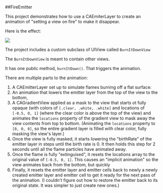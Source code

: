 ##FireEmitter

This project demonstrates how to use a CAEmiterLayer to create an animation of "setting a view on fire" to make it disappear.

Here is the effect:

![](https://media.giphy.com/media/16eeoIdGKDQjGLMNci/giphy.gif)

The project includes a custom subclass of UIView called `BurnItDownView`

The `BurnItDownView` is meant to contain other views.

It has one public method, `burnItDown()`. That triggers the animation.

There are multiple parts to the animation:

1. A CAEmitterLayer set up to simulate flames burning off a flat surface:
2. An animation that lowers the emitter layer from the top of the view to the bottom,
3. A CAGradientView applied as a mask to the view that starts ot fully opaque (with colors of `[.clear, .white, .white]` and locations of `[-0.5, 0, 1]` (where the clear color is above the top of the view) and animates the `locations` property of the gradient view to mask away the view contents from top to bottom. (Animating the `locations` property to `[0, 0, 0]`, so the entire gradient layer is filled with clear color, fully masking the view's layer.)
4. Once the view is fully masked, it starts lowering the "birthRate" of the emitter layer in steps until the birth rate is 0. It then holds this step for 2 seconds until all the flame particles have animated away.
5. Once the flame is fully "extinguised", it resets the locations array to the original value of `[-0.5, 0, 1]`. This causes an "implicit animation" so the view animates back from the bottom, but quickly
6. Finally, it resets the emitter layer and emitter cells back to newly a newly created emitter layer and emitter cell to get it ready for the next pass of the animation. (I couldn't figure out how to restore the emitter back to its original state. It was simpler to just create new ones.)